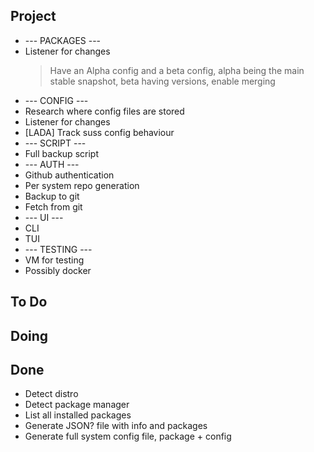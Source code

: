 ## Project

- --- PACKAGES ---
- Listener for changes
    > Have an Alpha config and a beta config, alpha being the main stable snapshot, beta having versions, enable merging
- --- CONFIG ---
- Research where config files are stored
- Listener for changes
- [LADA] Track suss config behaviour
- --- SCRIPT ---
- Full backup script
- --- AUTH ---
- Github authentication
- Per system repo generation
- Backup to git
- Fetch from git
- --- UI ---
- CLI
- TUI
- --- TESTING ---
- VM for testing
- Possibly docker

## To Do


## Doing


## Done

- Detect distro
- Detect package manager
- List all installed packages
- Generate JSON? file with info and packages
- Generate full system config file, package + config
